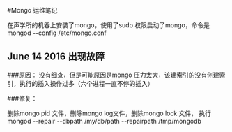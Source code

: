#Mongo 运维笔记

在声学所的机器上安装了mongo，使用了sudo 权限启动了mongo，命令是 
mongod --config /etc/mongo.conf 

##  June 14 2016 出现故障

###原因：
没有细查，但是可能原因是mongo 压力太大，该建索引的没有创建索引，执行的插入操作过多（六个进程一直不停的插入）

###修复：

删除mongo pid 文件，删除mongo log文件，删除mongo lock 文件，
执行 mongod --repair --dbpath /my/db/path --repairpath /tmp/mongodb 
